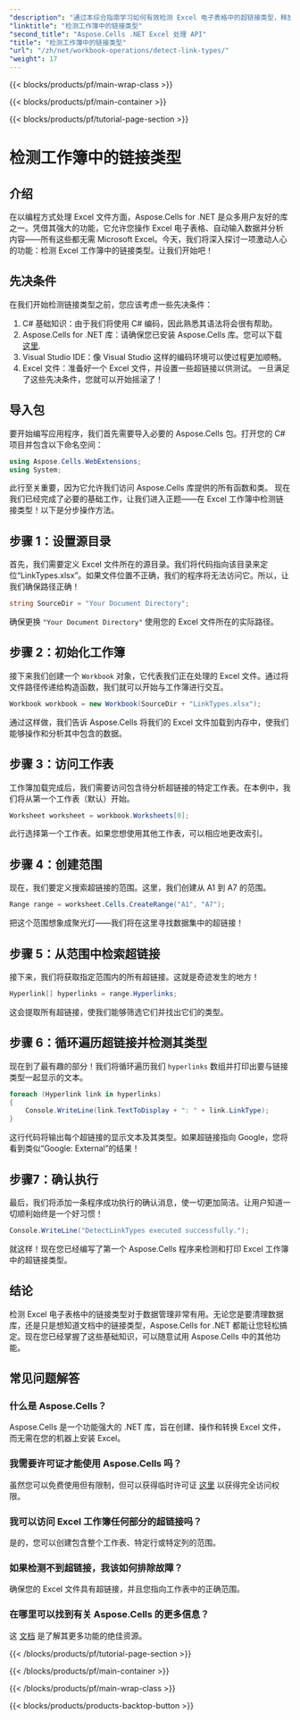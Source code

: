 ```yaml
---
"description": "通过本综合指南学习如何有效检测 Excel 电子表格中的超链接类型，释放 Aspose.Cells for .NET 的强大功能。"
"linktitle": "检测工作簿中的链接类型"
"second_title": "Aspose.Cells .NET Excel 处理 API"
"title": "检测工作簿中的链接类型"
"url": "/zh/net/workbook-operations/detect-link-types/"
"weight": 17
---
```


{{< blocks/products/pf/main-wrap-class >}}

{{< blocks/products/pf/main-container >}}

{{< blocks/products/pf/tutorial-page-section >}}

# 检测工作簿中的链接类型

## 介绍
在以编程方式处理 Excel 文件方面，Aspose.Cells for .NET 是众多用户友好的库之一。凭借其强大的功能，它允许您操作 Excel 电子表格、自动输入数据并分析内容——所有这些都无需 Microsoft Excel。今天，我们将深入探讨一项激动人心的功能：检测 Excel 工作簿中的链接类型。让我们开始吧！
## 先决条件
在我们开始检测链接类型之前，您应该考虑一些先决条件：
1. C# 基础知识：由于我们将使用 C# 编码，因此熟悉其语法将会很有帮助。
2. Aspose.Cells for .NET 库：请确保您已安装 Aspose.Cells 库。您可以下载 [这里](https://releases。aspose.com/cells/net/).
3. Visual Studio IDE：像 Visual Studio 这样的编码环境可以使过程更加顺畅。
4. Excel 文件：准备好一个 Excel 文件，并设置一些超链接以供测试。
一旦满足了这些先决条件，您就可以开始摇滚了！
## 导入包
要开始编写应用程序，我们首先需要导入必要的 Aspose.Cells 包。打开您的 C# 项目并包含以下命名空间：
```csharp
using Aspose.Cells.WebExtensions;
using System;
```
此行至关重要，因为它允许我们访问 Aspose.Cells 库提供的所有函数和类。
现在我们已经完成了必要的基础工作，让我们进入正题——在 Excel 工作簿中检测链接类型！以下是分步操作方法。
## 步骤 1：设置源目录
首先，我们需要定义 Excel 文件所在的源目录。我们将代码指向该目录来定位“LinkTypes.xlsx”。如果文件位置不正确，我们的程序将无法访问它。所以，让我们确保路径正确！
```csharp
string SourceDir = "Your Document Directory";
```
确保更换 `"Your Document Directory"` 使用您的 Excel 文件所在的实际路径。
## 步骤 2：初始化工作簿
接下来我们创建一个 `Workbook` 对象，它代表我们正在处理的 Excel 文件。通过将文件路径传递给构造函数，我们就可以开始与工作簿进行交互。
```csharp
Workbook workbook = new Workbook(SourceDir + "LinkTypes.xlsx");
```
通过这样做，我们告诉 Aspose.Cells 将我们的 Excel 文件加载到内存中，使我们能够操作和分析其中包含的数据。
## 步骤 3：访问工作表
工作簿加载完成后，我们需要访问包含待分析超链接的特定工作表。在本例中，我们将从第一个工作表（默认）开始。
```csharp
Worksheet worksheet = workbook.Worksheets[0];
```
此行选择第一个工作表。如果您想使用其他工作表，可以相应地更改索引。 
## 步骤 4：创建范围
现在，我们要定义搜索超链接的范围。这里，我们创建从 A1 到 A7 的范围。
```csharp
Range range = worksheet.Cells.CreateRange("A1", "A7");
```
把这个范围想象成聚光灯——我们将在这里寻找数据集中的超链接！
## 步骤 5：从范围中检索超链接
接下来，我们将获取指定范围内的所有超链接。这就是奇迹发生的地方！
```csharp
Hyperlink[] hyperlinks = range.Hyperlinks;
```
这会提取所有超链接，使我们能够筛选它们并找出它们的类型。
## 步骤 6：循环遍历超链接并检测其类型
现在到了最有趣的部分！我们将循环遍历我们 `hyperlinks` 数组并打印出要与链接类型一起显示的文本。
```csharp
foreach (Hyperlink link in hyperlinks)
{
	Console.WriteLine(link.TextToDisplay + ": " + link.LinkType);
}
```
这行代码将输出每个超链接的显示文本及其类型。如果超链接指向 Google，您将看到类似“Google: External”的结果！
## 步骤7：确认执行
最后，我们将添加一条程序成功执行的确认消息，使一切更加简洁。让用户知道一切顺利始终是一个好习惯！
```csharp
Console.WriteLine("DetectLinkTypes executed successfully.");
```
就这样！现在您已经编写了第一个 Aspose.Cells 程序来检测和打印 Excel 工作簿中的超链接类型。
## 结论
检测 Excel 电子表格中的链接类型对于数据管理非常有用。无论您是要清理数据库，还是只是想知道文档中的链接类型，Aspose.Cells for .NET 都能让您轻松搞定。现在您已经掌握了这些基础知识，可以随意试用 Aspose.Cells 中的其他功能。
## 常见问题解答
### 什么是 Aspose.Cells？
Aspose.Cells 是一个功能强大的 .NET 库，旨在创建、操作和转换 Excel 文件，而无需在您的机器上安装 Excel。
### 我需要许可证才能使用 Aspose.Cells 吗？
虽然您可以免费使用但有限制，但可以获得临时许可证 [这里](https://purchase.aspose.com/temporary-license/) 以获得完全访问权限。
### 我可以访问 Excel 工作簿任何部分的超链接吗？
是的，您可以创建包含整个工作表、特定行或特定列的范围。
### 如果检测不到超链接，我该如何排除故障？
确保您的 Excel 文件具有超链接，并且您指向工作表中的正确范围。
### 在哪里可以找到有关 Aspose.Cells 的更多信息？
这 [文档](https://reference.aspose.com/cells/net/) 是了解其更多功能的绝佳资源。

{{< /blocks/products/pf/tutorial-page-section >}}

{{< /blocks/products/pf/main-container >}}

{{< /blocks/products/pf/main-wrap-class >}}

{{< blocks/products/products-backtop-button >}}